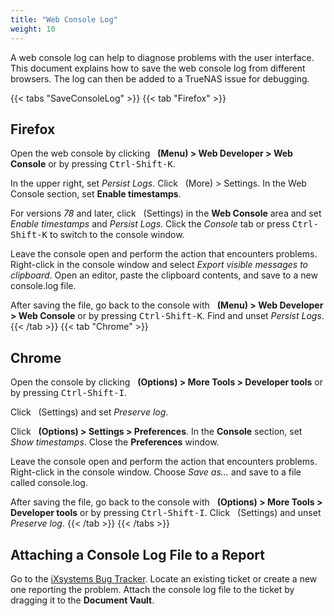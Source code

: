 ```yaml
---
title: "Web Console Log"
weight: 10
---
```


A web console log can help to diagnose problems with the user interface.
This document explains how to save the web console log from different browsers.
The log can then be added to a TrueNAS issue for debugging.

{{< tabs "SaveConsoleLog" >}}
{{< tab "Firefox" >}}
## Firefox

Open the web console by clicking  <i class="fa fa-bars" aria-hidden="true" title="Menu"></i>&nbsp; **(Menu) > Web Developer > Web Console** or by pressing <kbd>Ctrl-Shift-K</kbd>.

In the upper right, set *Persist Logs*.
Click <i class="fa fa-bars" aria-hidden="true" title="More"></i>&nbsp; (More) > Settings. In the Web Console section, set **Enable timestamps**. 

For versions *78* and later, click <i class="fa fa-cog" aria-hidden="true" title="Settings"></i>&nbsp; (Settings) in the **Web Console** area and set *Enable timestamps* and *Persist Logs*.
Click the *Console* tab or press <kbd>Ctrl-Shift-K</kbd> to switch to the console window.

Leave the console open and perform the action that encounters problems.
Right-click in the console window and select *Export visible messages to clipboard*.
Open an editor, paste the clipboard contents, and save to a new <file>console.log</file> file.

After saving the file, go back to the console with <i class="fa fa-bars" aria-hidden="true" title="Menu"></i>&nbsp; **(Menu) > Web Developer > Web Console** or by pressing <kbd>Ctrl-Shift-K</kbd>.
Find and unset *Persist Logs*.
{{< /tab >}}
{{< tab "Chrome" >}}
## Chrome

Open the console by clicking <i class="fa fa-ellipsis-v" aria-hidden="true" title="Options"></i>&nbsp; **(Options) > More Tools > Developer tools** or by pressing <kbd>Ctrl-Shift-I</kbd>.

Click <i class="fa fa-cog" aria-hidden="true" title="Settings"></i>&nbsp; (Settings) and set *Preserve log*.

Click <i class="fa fa-ellipsis-v" aria-hidden="true" title="Options"></i>&nbsp; **(Options) > Settings > Preferences**. In the **Console** section, set *Show timestamps*. Close the **Preferences** window.

Leave the console open and perform the action that encounters problems.
Right-click in the console window. Choose *Save as…* and save to a file called <file>console.log</file>.

After saving the file, go back to the console with <i class="fa fa-ellipsis-v" aria-hidden="true" title="Options"></i>&nbsp; **(Options) > More Tools > Developer tools** or by pressing <kbd>Ctrl-Shift-I</kbd>. Click <i class="fa fa-cog" aria-hidden="true" title="Settings"></i>&nbsp; (Settings) and unset *Preserve log*.
{{< /tab >}}
{{< /tabs >}}

## Attaching a Console Log File to a Report

Go to the [iXsystems Bug Tracker](https://jira.ixsystems.com). Locate an existing ticket or create a new one reporting the problem.
Attach the console log file to the ticket by dragging it to the **Document Vault**.
